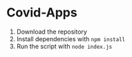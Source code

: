 # Covid-Apps

1. Download the repository
2. Install dependencies with `npm install`
3. Run the script with `node index.js`
